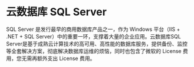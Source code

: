 # 云数据库 SQL Server



SQL Server 是发行最早的商用数据库产品之一，作为 Windows 平台（IIS + .NET + SQL
Server）中的重要一环，支撑着大量的企业应用。云数据库SQL
Server是基于成熟云计算技术的高可用、高性能的数据库服务，提供备份、监控等全套解决方案，彻底解决数据库运维的烦恼，同时也包含了微软的
License 费用，您无需再额外支出 License 费用。




